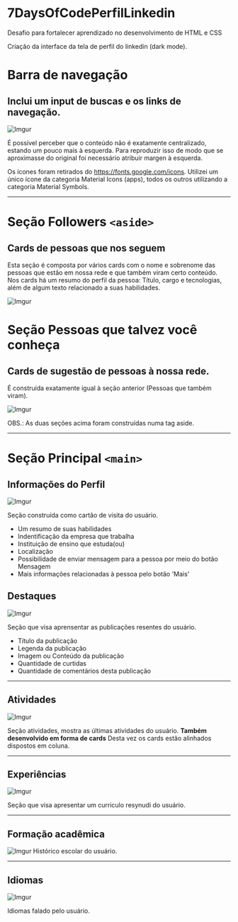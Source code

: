 # 7DaysOfCodePerfilLinkedin
Desafio para fortalecer aprendizado no desenvolvimento de HTML e CSS

Criação da interface da tela de perfil do linkedin (dark mode).

# Barra de navegação

## Inclui um input de buscas e os links de navegação.

  ![Imgur](https://i.imgur.com/DRqSfxG.png)

É possível perceber que o conteúdo não é exatamente centralizado, estando um pouco mais à esquerda. Para reproduzir isso de modo que se aproximasse do original foi necessário atribuir margen à esquerda.

Os ícones foram retirados do https://fonts.google.com/icons.
Utilizei um único ícone da categoria Material Icons (apps), todos os outros utilizando a categoria Material Symbols.

***
# Seção Followers `<aside>`

## Cards de pessoas que nos seguem

Esta seção é composta por vários cards com o nome e sobrenome das pessoas que estão em nossa rede e que também viram certo conteúdo.
Nos cards há um resumo do perfil da pessoa: Título, cargo e tecnologias, além de algum texto relacionado a suas habilidades.

  ![Imgur](https://i.imgur.com/x1sB4iR.png)

# Seção Pessoas que talvez você conheça

## Cards de sugestão de pessoas à nossa rede.

É construída exatamente igual à seção anterior (Pessoas que também viram).

  ![Imgur](https://i.imgur.com/fhC4RYG.png)

OBS.: As duas seções acima foram construídas numa tag aside.

***
# Seção Principal `<main>`
  
  ## Informações do Perfil
  
  ![Imgur](https://i.imgur.com/xtijUw3.png)
  
  Seção construída como cartão de visita do usuário.
  * Um resumo de suas habilidades
  * Indentificação da empresa que trabalha
  * Instituição de ensino que estuda(ou)
  * Localização
  * Possibilidade de enviar mensagem para a pessoa por meio do botão Mensagem
  * Mais informações relacionadas à pessoa pelo botão 'Mais'
  
  ## Destaques
  ![Imgur](https://i.imgur.com/h0d92QO.png)
  
  Seção que visa aprensentar as publicações resentes do usuário.
  
  * Título da publicação
  * Legenda da publicação
  * Imagem ou Conteúdo da publicação
  * Quantidade de curtidas
  * Quantidade de comentários desta publicação
  
***
 ## Atividades
 ![Imgur](https://i.imgur.com/eXyZV6B.png)
 
 Seção atividades, mostra as últimas atividades do usuário.
 **Também desenvolvido em forma de cards**
 Desta vez os cards estão alinhados dispostos em coluna.

***
 ## Experiências
 ![Imgur](https://i.imgur.com/OFRlonc.png)
 
 Seção que visa apresentar um curriculo resynudi do usuário.
 
***
 ## Formação acadêmica
 ![Imgur](https://i.imgur.com/AJa3TlG.png)
 Histórico escolar do usuário.
 
***
## Idiomas
![Imgur](https://i.imgur.com/ErKyIro.png)

Idiomas falado pelo usuário.
